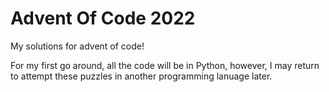 # Advent Of Code 2022
My solutions for advent of code! 

For my first go around, all the code will be in Python, however, I may return to attempt these puzzles in another programming lanuage later. 
